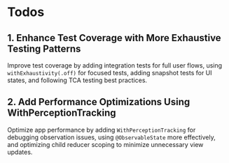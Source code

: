 # Todos

## 1. Enhance Test Coverage with More Exhaustive Testing Patterns

Improve test coverage by adding integration tests for full user flows, using `withExhaustivity(.off)` for focused tests, adding snapshot tests for UI states, and following TCA testing best practices.

## 2. Add Performance Optimizations Using WithPerceptionTracking

Optimize app performance by adding `WithPerceptionTracking` for debugging observation issues, using `@ObservableState` more effectively, and optimizing child reducer scoping to minimize unnecessary view updates.


